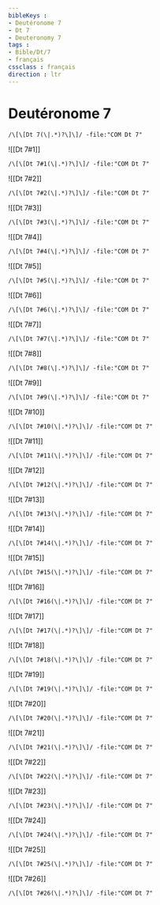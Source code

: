 ```yaml
---
bibleKeys : 
- Deutéronome 7
- Dt 7
- Deuteronomy 7
tags : 
- Bible/Dt/7
- français
cssclass : français
direction : ltr
---
```


# Deutéronome 7

```query
/\[\[Dt 7(\|.*)?\]\]/ -file:"COM Dt 7"
```



![[Dt 7#1]]

```query
/\[\[Dt 7#1(\|.*)?\]\]/ -file:"COM Dt 7"
```

![[Dt 7#2]]

```query
/\[\[Dt 7#2(\|.*)?\]\]/ -file:"COM Dt 7"
```

![[Dt 7#3]]

```query
/\[\[Dt 7#3(\|.*)?\]\]/ -file:"COM Dt 7"
```

![[Dt 7#4]]

```query
/\[\[Dt 7#4(\|.*)?\]\]/ -file:"COM Dt 7"
```

![[Dt 7#5]]

```query
/\[\[Dt 7#5(\|.*)?\]\]/ -file:"COM Dt 7"
```

![[Dt 7#6]]

```query
/\[\[Dt 7#6(\|.*)?\]\]/ -file:"COM Dt 7"
```

![[Dt 7#7]]

```query
/\[\[Dt 7#7(\|.*)?\]\]/ -file:"COM Dt 7"
```

![[Dt 7#8]]

```query
/\[\[Dt 7#8(\|.*)?\]\]/ -file:"COM Dt 7"
```

![[Dt 7#9]]

```query
/\[\[Dt 7#9(\|.*)?\]\]/ -file:"COM Dt 7"
```

![[Dt 7#10]]

```query
/\[\[Dt 7#10(\|.*)?\]\]/ -file:"COM Dt 7"
```

![[Dt 7#11]]

```query
/\[\[Dt 7#11(\|.*)?\]\]/ -file:"COM Dt 7"
```

![[Dt 7#12]]

```query
/\[\[Dt 7#12(\|.*)?\]\]/ -file:"COM Dt 7"
```

![[Dt 7#13]]

```query
/\[\[Dt 7#13(\|.*)?\]\]/ -file:"COM Dt 7"
```

![[Dt 7#14]]

```query
/\[\[Dt 7#14(\|.*)?\]\]/ -file:"COM Dt 7"
```

![[Dt 7#15]]

```query
/\[\[Dt 7#15(\|.*)?\]\]/ -file:"COM Dt 7"
```

![[Dt 7#16]]

```query
/\[\[Dt 7#16(\|.*)?\]\]/ -file:"COM Dt 7"
```

![[Dt 7#17]]

```query
/\[\[Dt 7#17(\|.*)?\]\]/ -file:"COM Dt 7"
```

![[Dt 7#18]]

```query
/\[\[Dt 7#18(\|.*)?\]\]/ -file:"COM Dt 7"
```

![[Dt 7#19]]

```query
/\[\[Dt 7#19(\|.*)?\]\]/ -file:"COM Dt 7"
```

![[Dt 7#20]]

```query
/\[\[Dt 7#20(\|.*)?\]\]/ -file:"COM Dt 7"
```

![[Dt 7#21]]

```query
/\[\[Dt 7#21(\|.*)?\]\]/ -file:"COM Dt 7"
```

![[Dt 7#22]]

```query
/\[\[Dt 7#22(\|.*)?\]\]/ -file:"COM Dt 7"
```

![[Dt 7#23]]

```query
/\[\[Dt 7#23(\|.*)?\]\]/ -file:"COM Dt 7"
```

![[Dt 7#24]]

```query
/\[\[Dt 7#24(\|.*)?\]\]/ -file:"COM Dt 7"
```

![[Dt 7#25]]

```query
/\[\[Dt 7#25(\|.*)?\]\]/ -file:"COM Dt 7"
```

![[Dt 7#26]]

```query
/\[\[Dt 7#26(\|.*)?\]\]/ -file:"COM Dt 7"
```

